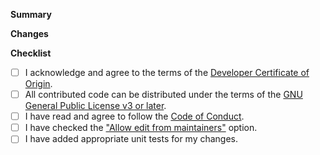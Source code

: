 **Summary**
<!-- A short summary of what this pull request's intentions are.  -->
<!-- If this pull request resolves an issue, add "Fixes #<id>" at the end of your summary. -->

**Changes**
<!-- A list of changes this pull request makes  -->

**Checklist**
- [ ] I acknowledge and agree to the terms of the [Developer Certificate of Origin](https://developercertificate.org/).
- [ ] All contributed code can be distributed under the terms of the [GNU General Public License v3 or later](https://github.com/HyperaDev/UltraStaffChat/blob/main/LICENSE).
- [ ] I have read and agree to follow the [Code of Conduct](https://github.com/HyperaDev/.github/blob/main/CODE_OF_CONDUCT.md).
- [ ] I have checked the ["Allow edit from maintainers"](https://help.github.com/articles/allowing-changes-to-a-pull-request-branch-created-from-a-fork/) option.
- [ ] I have added appropriate unit tests for my changes. <!-- Not required if the change is small or cannot be easily tested. -->

<!-- If your change is breaks the current API or contains configuration changes, uncomment the following: -->
<!-- **This pull request contains breaking changes.** -->
